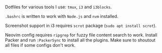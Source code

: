 Dotfiles for various tools I use: `tmux`, `i3` and `i3blocks`.

`.bashrc` is written to work with `Node.js` and `nvm` installed.

Screenshot support in i3 requires `scrot` package (`sudo apt install scrot`).

Neovim config requires `ripgrep` for fuzzy file content search to work. Install Packer
and run `:PackerSync` to install all the plugins. Make sure to shoutout all files
if some configs don't work.
